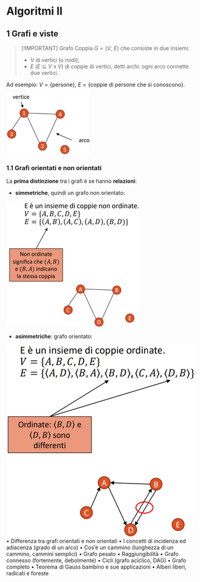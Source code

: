 # Algoritmi II

## 1 Grafi e viste

> [!IMPORTANT] Grafo
> Coppia $G=(V,\ E)$ che consiste in due insiemi:
>  
> - $V$ di vertici (o nodi);
> - $E\ (E \subseteq V\ \text{x}\ V)$ di coppie di vertici, detti archi: ogni arco connette due vertici.

Ad esempio: $V=\{\text{persone}\}$, $E=\{\text{coppie di persone che si conoscono}\}$.

![Esempio_grafo](./Immagini/Esempio_grafo.png)

### 1.1 Grafi orientati e non orientati

La **prima distinzione** tra i grafi è se hanno **relazioni**:

- **simmetriche**, quindi un grafo non orientato:
  
![Grafo_non_orientato](./Immagini/Grafo_non_orientato.png)

- **asimmetriche**: grafo orientato:

![Grafo_orientato](./Immagini/Grafo_orientato.png)
• Differenza tra grafi orientati e non orientati
• I concetti di incidenza ed adiacenza (grado di un arco)
• Cos’è un cammino (lunghezza di un cammino, cammini semplici)
• Grafo pesato
• Raggiungibilità
• Grafo connesso (fortemente, debolmente)
• Cicli (grafo aciclico, DAG)
• Grafo completo
• Teorema di Gauss bambino e sue applicazioni
• Alberi liberi, radicati e foreste